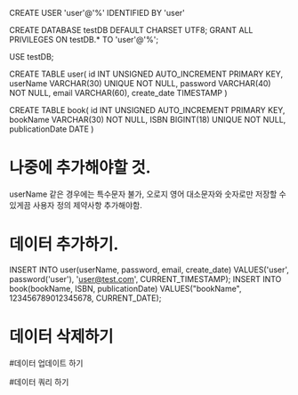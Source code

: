 CREATE USER 'user'@'%' IDENTIFIED BY 'user'

CREATE DATABASE testDB DEFAULT CHARSET UTF8;
GRANT ALL PRIVILEGES ON testDB.* TO 'user'@'%';

USE testDB;

CREATE TABLE user(
    id INT UNSIGNED AUTO_INCREMENT PRIMARY KEY,
    userName VARCHAR(30) UNIQUE NOT NULL,
    password VARCHAR(40) NOT NULL,
    email VARCHAR(60),
    create_date TIMESTAMP
)

CREATE TABLE book(
    id INT UNSIGNED AUTO_INCREMENT PRIMARY KEY,
    bookName VARCHAR(30) NOT NULL,
    ISBN BIGINT(18) UNIQUE NOT NULL,
    publicationDate DATE
)

# 나중에 추가해야할 것.
userName 같은 경우에는 특수문자 불가, 오로지 영어 대소문자와 숫자로만 저장할 수 있게끔 사용자 정의 제약사항 추가해야함.

# 데이터 추가하기.
INSERT INTO user(userName, password, email, create_date) VALUES('user', password('user'), 'user@test.com', CURRENT_TIMESTAMP);
INSERT INTO book(bookName, ISBN, publicationDate) VALUES("bookName", 123456789012345678, CURRENT_DATE);
# 데이터 삭제하기

#데이터 업데이트 하기

#데이터 쿼리 하기